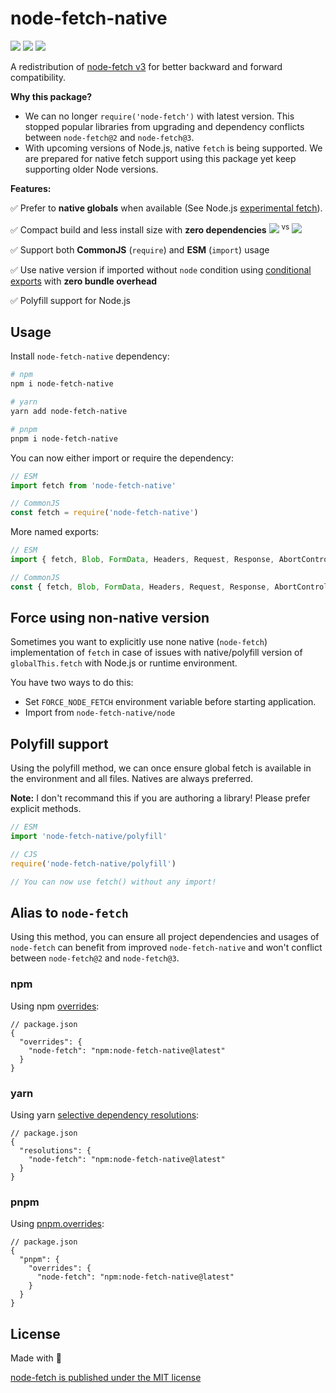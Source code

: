 # node-fetch-native

[![][npm-version-src]][npm-version-href]
[![][github-actions-src]][github-actions-href]
[![][packagephobia-src]][packagephobia-href]
<!-- [![npm downloads][npm-downloads-src]][npm-downloads-href] -->
<!-- [![Codecov][codecov-src]][codecov-href] -->

A redistribution of [node-fetch v3](https://github.com/node-fetch/node-fetch) for better backward and forward compatibility.

**Why this package?**

- We can no longer `require('node-fetch')` with latest version. This stopped popular libraries from upgrading and dependency conflicts between `node-fetch@2` and `node-fetch@3`.
- With upcoming versions of Node.js, native `fetch` is being supported. We are prepared for native fetch support using this package yet keep supporting older Node versions.

**Features:**

✅ Prefer to **native globals** when available (See Node.js [experimental fetch](https://nodejs.org/dist/latest-v17.x/docs/api/cli.html#--experimental-fetch)).

✅ Compact build and less install size with **zero dependencies** [![][packagephobia-s-src]][packagephobia-s-href] <sup>vs</sup> [![][packagephobia-s-alt-src]][packagephobia-s-alt-href]

✅ Support both **CommonJS** (`require`) and **ESM** (`import`) usage

✅ Use native version if imported without `node` condition using [conditional exports](https://nodejs.org/api/packages.html#packages_conditional_exports) with **zero bundle overhead**

✅ Polyfill support for Node.js

## Usage

Install `node-fetch-native` dependency:

```sh
# npm
npm i node-fetch-native

# yarn
yarn add node-fetch-native

# pnpm
pnpm i node-fetch-native
```

You can now either import or require the dependency:

```js
// ESM
import fetch from 'node-fetch-native'

// CommonJS
const fetch = require('node-fetch-native')
```

More named exports:

```js
// ESM
import { fetch, Blob, FormData, Headers, Request, Response, AbortController } from 'node-fetch-native'

// CommonJS
const { fetch, Blob, FormData, Headers, Request, Response, AbortController } = require('node-fetch-native')
```

## Force using non-native version

Sometimes you want to explicitly use none native (`node-fetch`) implementation of `fetch` in case of issues with native/polyfill version of `globalThis.fetch` with Node.js or runtime environment.

You have two ways to do this:

- Set `FORCE_NODE_FETCH` environment variable before starting application.
- Import from `node-fetch-native/node`

## Polyfill support

Using the polyfill method, we can once ensure global fetch is available in the environment and all files. Natives are always preferred.

**Note:** I don't recommand this if you are authoring a library! Please prefer explicit methods.

```js
// ESM
import 'node-fetch-native/polyfill'

// CJS
require('node-fetch-native/polyfill')

// You can now use fetch() without any import!
```

## Alias to `node-fetch`

Using this method, you can ensure all project dependencies and usages of `node-fetch` can benefit from improved `node-fetch-native` and won't conflict between `node-fetch@2` and `node-fetch@3`.

### npm

Using npm [overrides](https://docs.npmjs.com/cli/v8/configuring-npm/package-json#overrides):

```jsonc
// package.json
{
  "overrides": {
    "node-fetch": "npm:node-fetch-native@latest"
  }
}
```

### yarn

Using yarn [selective dependency resolutions](https://classic.yarnpkg.com/lang/en/docs/selective-version-resolutions/):

```jsonc
// package.json
{
  "resolutions": {
    "node-fetch": "npm:node-fetch-native@latest"
  }
}
```

### pnpm

Using [pnpm.overrides](https://pnpm.io/package_json#pnpmoverrides):

```jsonc
// package.json
{
  "pnpm": {
    "overrides": {
      "node-fetch": "npm:node-fetch-native@latest"
    }
  }
}
```

## License

Made with 💛

[node-fetch is published under the MIT license](https://github.com/node-fetch/node-fetch/blob/main/LICENSE.md)

<!-- Badges -->
[npm-version-src]: https://flat.badgen.net/npm/v/node-fetch-native
[npm-version-href]: https://npmjs.com/package/node-fetch-native

[npm-downloads-src]: https://flat.badgen.net/npm/dm/node-fetch-native
[npm-downloads-href]: https://npmjs.com/package/node-fetch-native

[github-actions-src]: https://flat.badgen.net/github/checks/unjs/node-fetch-native
[github-actions-href]: https://github.com/unjs/node-fetch-native/actions?query=workflow%3Aci

[packagephobia-src]: https://flat.badgen.net/packagephobia/install/node-fetch-native
[packagephobia-href]: https://packagephobia.com/result?p=node-fetch-native

[packagephobia-s-src]: https://flat.badgen.net/packagephobia/install/node-fetch-native?label=node-fetch-native&scale=.9
[packagephobia-s-href]: https://packagephobia.com/result?p=node-fetch-native

[packagephobia-s-alt-src]: https://flat.badgen.net/packagephobia/install/node-fetch?label=node-fetch&scale=.9
[packagephobia-s-alt-href]: https://packagephobia.com/result?p=node-fetch
